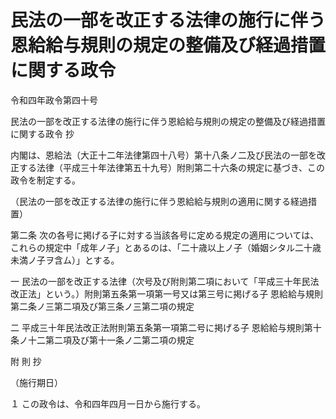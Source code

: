 # 民法の一部を改正する法律の施行に伴う恩給給与規則の規定の整備及び経過措置に関する政令

令和四年政令第四十号

民法の一部を改正する法律の施行に伴う恩給給与規則の規定の整備及び経過措置に関する政令 抄

内閣は、恩給法（大正十二年法律第四十八号）第十八条ノ二及び民法の一部を改正する法律（平成三十年法律第五十九号）附則第二十六条の規定に基づき、この政令を制定する。

（民法の一部を改正する法律の施行に伴う恩給給与規則の適用に関する経過措置）

第二条 次の各号に掲げる子に対する当該各号に定める規定の適用については、これらの規定中「成年ノ子」とあるのは、「二十歳以上ノ子（婚姻シタル二十歳未満ノ子ヲ含ム）」とする。

一 民法の一部を改正する法律（次号及び附則第二項において「平成三十年民法改正法」という。）附則第五条第一項第一号又は第三号に掲げる子 恩給給与規則第二条ノ三第二項及び第三条ノ三第二項の規定

二 平成三十年民法改正法附則第五条第一項第二号に掲げる子 恩給給与規則第十条ノ十二第二項及び第十一条ノ二第二項の規定

附 則 抄

（施行期日）

１ この政令は、令和四年四月一日から施行する。
